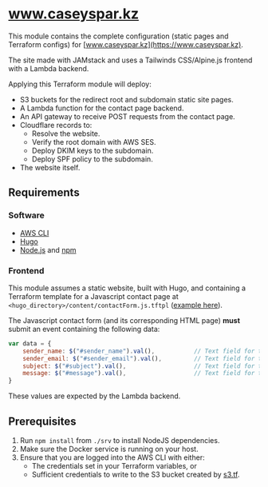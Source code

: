 # www.caseyspar.kz
This module contains the complete configuration (static pages and Terraform configs) for
[www.caseyspar.kz](https://www.caseyspar.kz).

The site made with JAMstack and uses a Tailwinds CSS/Alpine.js frontend with a Lambda backend.

Applying this Terraform module will deploy:
* S3 buckets for the redirect root and subdomain static site pages.
* A Lambda function for the contact page backend.
* An API gateway to receive POST requests from the contact page.
* Cloudflare records to:
    * Resolve the website.
    * Verify the root domain with AWS SES.
    * Deploy DKIM keys to the subdomain.
    * Deploy SPF policy to the subdomain.
* The website itself.


## Requirements
### Software
* [AWS CLI](https://aws.amazon.com/cli/)
* [Hugo](https://gohugo.io/)
* [Node.js](https://nodejs.org/) and [npm](https://npmjs.com/)


### Frontend
This module assumes a static website, built with Hugo, and containing a Terraform template for a Javascript
contact page at `<hugo_directory>/content/contactForm.js.tftpl` ([example here](./contactForm.js.tftpl)).

The Javascript contact form (and its corresponding HTML page) **must** submit an event containing the following
data:
```js
var data = {
    sender_name: $("#sender_name").val(),           // Text field for the email sender's name.
    sender_email: $("#sender_email").val(),         // Text field for the email sender's email address.
    subject: $("#subject").val(),                   // Text field for the email subject.
    message: $("#message").val(),                   // Text field for the email message body.
}
```

These values are expected by the Lambda backend.


## Prerequisites
1. Run `npm install` from `./srv` to install NodeJS dependencies.
2. Make sure the Docker service is running on your host.
3. Ensure that you are logged into the AWS CLI with either:
    * The credentials set in your Terraform variables, or
    * Sufficient credentials to write to the S3 bucket created by [s3.tf](./s3.tf).
